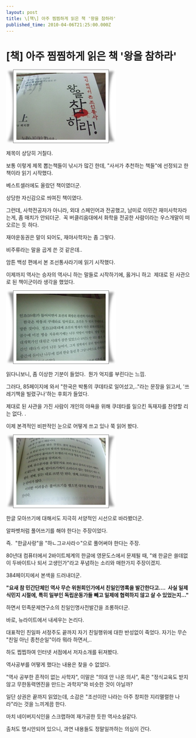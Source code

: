 ```yaml
---
layout: post
title: \[책\] 아주 찜찜하게 읽은 책 '왕을 참하라'
published_time: 2010-04-06T21:25:00.000Z
---
```


# \[책\] 아주 찜찜하게 읽은 책 '왕을 참하라'


![](../pds/201004/06/80/a0109780_4bbb20ac0cb47.jpg)

제목이 상당히 거칠다.

보통 이렇게 제목 뽑는책들이 낚시가 많긴 한데, "사서가 추천하는 책들"에 선정되고 한 책이라 읽기 시작했다.

베스트셀러에도 올랐던 책이였더군.

상당한 자신감으로 씌여진 책이였다.

그런데, 사학전공자가 아니라, 외대 스페인어과 전공했고, 남미로 이민간 재미사학자라는게, 좀 매치가 안되더군.  꼭 버클리음대에서 화학을 전공한 사람이라는 우스개말이 떠오르는 듯 하다.

재야운동권은 말이 되어도, 재야사학자는 좀 그렇다.

비주류라는 말을 곱게 쓴 것 같은데..

암튼 백성 편에서 본 조선통사라기에 읽기 시작했다.

이제까지 역사는 승자의 역사니 하는 말들로 시작하기에, 옳거니 하고  제대로 된 사관으로 된 책이군이라 생각을 했었다.

![](../pds/201004/06/80/a0109780_4bbb20ae3c89b.jpg)

읽다니보니, 좀 이상한 기분이 들었다.  뭔가 억지를 부린다는 느낌.

그러다, 85페이지에 와서 "한국은 박통의 쿠데타로 일어섰고,.."라는 문장을 읽고서, '쓰레기책을 빌렸구나'하는 후회가 들었다.

제대로 된 사관을 가진 사람이 개인의 야욕을 위해 쿠데타를 일으킨 독재자를 찬양할 리는 없다. .

이제 본격적인 비판적인 눈으로 어떻게 쓰고 있나 쭉 읽어 봤다.

![](../pds/201004/06/80/a0109780_4bbb20af69dc1.jpg)

한글 모아쓰기에 대해서도 지극히 서양적인 시선으로 바라봤더군.

알파벳처럼 풀어쓰기를 해야 한다는 주장이었다.

즉.  "한글사랑"을 "하ㄴ그ㄹ사라ㅇ"으로 풀어써야 한다는 주장.

80년대 컴퓨터에서 2바이트체계의 한글에 영문도스에서 문제될 때, "왜 한글은 쓸데없이 두바이트나 되서 고생인가"라고 푸념하는 소리와 매한가지 주장이겠지.

384페이지에서 본색을 드러내더군.

**"요새 참 민간단체인 역사 무슨 위원회인가에서 친일인명록을 발간한다고....  사실 일제 식민지 시절에, 특히 일부인 독립운동가들 빼고 일제에 협력하지 않고 살 수 있었는지..."**

하면서 민족문제연구소의 친일인명사전발간을 조롱하더군.

바로, 뉴라이트에서 내세우는 논리다.

대표적인 친일파 서정주도 끝까지 자기 친일행위에 대한 반성없이 죽었다. 자기는 무슨 "친일 아닌 종천순일"이라 뭐라 하면서,..

하도 찝찝하여 인터넷 서점에서 저자소개를 뒤져봤다.

역사공부를 어떻게 했다는 내용은 찾을 수 없었다.

"역사 공부한 흔적이 없는 사학자", 이말은 "의대 안 나온 의사", 혹은 "정식교육도 받지 않고 무한동력엔진을 만드는 과학자"와 비슷한 것이 아닐까?

일단 상권은 끝까지 읽었는데, 소감은 "조선이란 나라는 아주 창피한 지리멸렬한 나라"라는 것을 느끼게끔 한다.

마치 네이버지식인을 스크랩하여 재가공한 듯한 역사소설같다.

출처도 명시안되어 있으니, 과연 내용들도 정말일까하는 의심이 간다.

